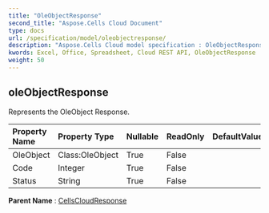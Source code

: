 ```yaml
---
title: "OleObjectResponse"
second_title: "Aspose.Cells Cloud Document"
type: docs
url: /specification/model/oleobjectresponse/
description: "Aspose.Cells Cloud model specification : OleObjectResponse. Effortlessly handle Excel and other spreadsheet documents with features like opening, generating, editing, splitting, merging, comparing, and converting."
kwords: Excel, Office, Spreadsheet, Cloud REST API, OleObjectResponse
weight: 50
---
```


## **oleObjectResponse**

Represents the OleObject Response. 

| Property Name | Property Type | Nullable |  ReadOnly | DefaultValue | Description | 
| :- | :- | :- |:- |  :- | :- |
| OleObject | Class:OleObject | True |  False |  |  |  
| Code | Integer | True |  False |  |  |  
| Status | String | True |  False |  |  |  

**Parent Name** : [CellsCloudResponse](/specification/model/cellscloudresponse)

